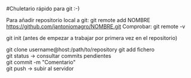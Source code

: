 
#Chuletario rápido para git :-)

Para añadir repositorio local a git: git remote add NOMBRE https://github.com/jantoniomagro/NOMBRE.git
Comprobar: git remote -v

git init (antes de empezar a trabajar por primera vez en el repositorio)

git clone username@host:/path/to/repository
git add fichero<br>
git status -> consultar commits pendientes<br>
git commit -m "Comentario"<br>
git push -> subir al servidor<br>
